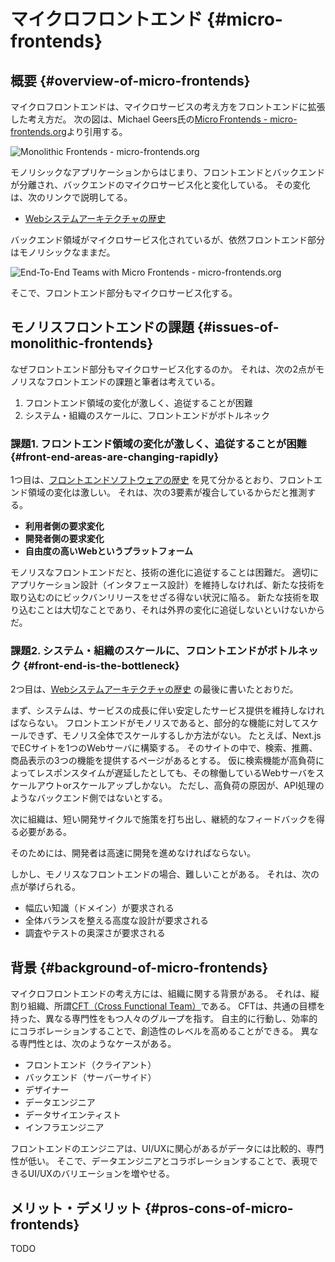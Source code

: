 # マイクロフロントエンド {#micro-frontends}
## 概要 {#overview-of-micro-frontends}

マイクロフロントエンドは、マイクロサービスの考え方をフロントエンドに拡張した考え方だ。
次の図は、Michael Geers氏の[Micro Frontends - micro-frontends.org](https://micro-frontends.org/)より引用する。

<!-- textlint-disable -->

![<a href="https://micro-frontends.org/">Monolithic Frontends - micro-frontends.org</a>](https://micro-frontends.org/ressources/diagrams/organisational/monolith-frontback-microservices.png)

<!-- textlint-enable -->

モノリシックなアプリケーションからはじまり、フロントエンドとバックエンドが分離され、バックエンドのマイクロサービス化と変化している。
その変化は、次のリンクで説明してる。

* [Webシステムアーキテクチャの歴史](../history/03_history_of_web_system_architecture.md) 

バックエンド領域がマイクロサービス化されているが、依然フロントエンド部分はモノリシックなままだ。

<!-- textlint-disable -->

![<a href="https://micro-frontends.org/">End-To-End Teams with Micro Frontends - micro-frontends.org</a>](https://micro-frontends.org/ressources/diagrams/organisational/verticals-headline.png)

<!-- textlint-enable -->

そこで、フロントエンド部分もマイクロサービス化する。

## モノリスフロントエンドの課題 {#issues-of-monolithic-frontends}

なぜフロントエンド部分もマイクロサービス化するのか。
それは、次の2点がモノリスなフロントエンドの課題と筆者は考えている。

1. フロントエンド領域の変化が激しく、追従することが困難
2. システム・組織のスケールに、フロントエンドがボトルネック

### 課題1. フロントエンド領域の変化が激しく、追従することが困難 {#front-end-areas-are-changing-rapidly}

1つ目は、[フロントエンドソフトウェアの歴史](../history/02_history_of_frontend_software.md) を見て分かるとおり、フロントエンド領域の変化は激しい。
それは、次の3要素が複合しているからだと推測する。

* **利用者側の要求変化**
* **開発者側の要求変化** 
* **自由度の高いWebというプラットフォーム**

モノリスなフロントエンドだと、技術の進化に追従することは困難だ。
適切にアプリケーション設計（インタフェース設計）を維持しなければ、新たな技術を取り込むのにビックバンリリースをせざる得ない状況に陥る。
新たな技術を取り込むことは大切なことであり、それは外界の変化に追従しないといけないからだ。

### 課題2. システム・組織のスケールに、フロントエンドがボトルネック {#front-end-is-the-bottleneck}

2つ目は、[Webシステムアーキテクチャの歴史](../history/03_history_of_web_system_architecture.md) の最後に書いたとおりだ。

まず、システムは、サービスの成長に伴い安定したサービス提供を維持しなければならない。
フロントエンドがモノリスであると、部分的な機能に対してスケールできず、モノリス全体でスケールするしか方法がない。
たとえば、Next.jsでECサイトを1つのWebサーバに構築する。
そのサイトの中で、検索、推薦、商品表示の3つの機能を提供するページがあるとする。
仮に検索機能が高負荷によってレスポンスタイムが遅延したとしても、その稼働しているWebサーバをスケールアウトorスケールアップしかない。
ただし、高負荷の原因が、API処理のようなバックエンド側ではないとする。

次に組織は、短い開発サイクルで施策を打ち出し、継続的なフィードバックを得る必要がある。
<!-- textlint-disable -->
そのためには、開発者は高速に開発を進めなければならない。
<!-- textlint-enable -->
しかし、モノリスなフロントエンドの場合、難しいことがある。
それは、次の点が挙げられる。

* 幅広い知識（ドメイン）が要求される
* 全体バランスを整える高度な設計が要求される
* 調査やテストの奥深さが要求される

## 背景 {#background-of-micro-frontends}

マイクロフロントエンドの考え方には、組織に関する背景がある。
それは、縦割り組織、所謂[CFT（Cross Functional Team）](https://en.wikipedia.org/wiki/Cross-functional_team)である。
CFTは、共通の目標を持った、異なる専門性をもつ人々のグループを指す。
自主的に行動し、効率的にコラボレーションすることで、創造性のレベルを高めることができる。
異なる専門性とは、次のようなケースがある。

* フロントエンド（クライアント）
* バックエンド（サーバーサイド）
* デザイナー
* データエンジニア
* データサイエンティスト
* インフラエンジニア

フロントエンドのエンジニアは、UI/UXに関心があるがデータには比較的、専門性が低い。
そこで、データエンジニアとコラボレーションすることで、表現できるUI/UXのバリエーションを増やせる。

## メリット・デメリット {#pros-cons-of-micro-frontends}

TODO